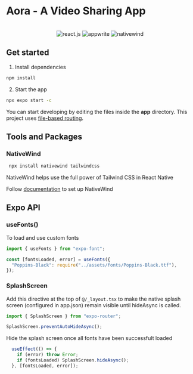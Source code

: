 # Aora - A Video Sharing App

<div align="center">
  <br />

  <div>
    <img src="https://img.shields.io/badge/-React_Native-black?style=for-the-badge&logoColor=white&logo=react&color=601f69" alt="react.js" />
    <img src="https://img.shields.io/badge/-Appwrite-black?style=for-the-badge&logoColor=white&logo=appwrite&color=FD366E" alt="appwrite" />
    <img src="https://img.shields.io/badge/NativeWind-black?style=for-the-badge&logoColor=white&logo=tailwindcss&color=03265e" alt="nativewind" />
  </div>
</div>

## Get started

1. Install dependencies

```bash
npm install
```

2. Start the app

```bash
npx expo start -c
```

You can start developing by editing the files inside the **app** directory. This project uses [file-based routing](https://docs.expo.dev/router/introduction).

## Tools and Packages

### NativeWind

```bash
 npx install nativewind tailwindcss
```

NativeWind helps use the full power of Tailwind CSS in React Native

Follow [documentation](https://www.nativewind.dev/getting-started/expo-router) to set up NativeWind

## Expo API

### useFonts()

To load and use custom fonts

```javascript
import { useFonts } from "expo-font";

const [fontsLoaded, error] = useFonts({
  "Poppins-Black": require("../assets/fonts/Poppins-Black.ttf"),
});
```

### SplashScreen

Add this directive at the top of `@/_layout.tsx` to make the native splash screen (configured in app.json) remain visible until hideAsync is called.

```javascript
import { SplashScreen } from "expo-router";

SplashScreen.preventAutoHideAsync();
```

Hide the splash screen once all fonts have been successfult loaded

```javascript
  useEffect(() => {
    if (error) throw Error;
    if (fontsLoaded) SplashScreen.hideAsync();
  }, [fontsLoaded, error]);
```
